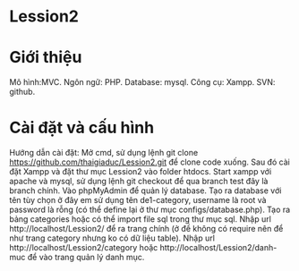 # Lession2
# Giới thiệu
Mô hình:MVC.
Ngôn ngữ: PHP.
Database: mysql.
Công cụ: Xampp.
SVN: github.
# Cài đặt và cấu hình
Hướng dẫn cài đặt: Mở cmd, sử dụng lệnh git clone https://github.com/thaigiaduc/Lession2.git để clone code xuống. 
Sau đó cài đặt Xampp và đặt thư mục Lession2 vào folder htdocs. Start xampp với apache và mysql, sử dụng lệnh git checkout để qua branch test đây là branch chính.
Vào phpMyAdmin để quản lý database. Tạo ra database với tên tùy chọn ở đây em sử dụng tên de1-category, username là root và password là rỗng (có thể define lại ở thư mục configs/database.php). Tạo ra bảng categories hoặc có thể import file sql trong thư mục sql.
Nhập url http://localhost/Lession2/ để ra trang chính (ở đề không có require nên để như trang category nhưng ko có dữ liệu table). Nhập url http://localhost/Lession2/category hoặc http://localhost/Lession2/danh-muc để vào trang quản lý danh mục.
